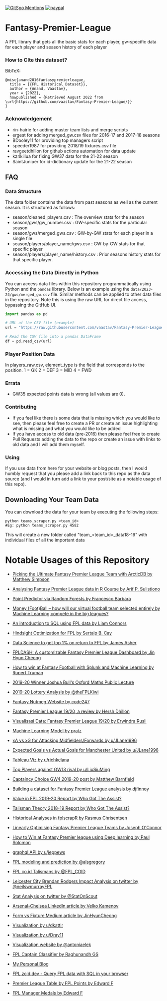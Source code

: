 [![GitSpo Mentions](https://gitspo.com/badges/mentions/vaastav/Fantasy-Premier-League?style=flat-square)](https://gitspo.com/mentions/vaastav/Fantasy-Premier-League)
[![paypal](https://www.paypalobjects.com/en_US/i/btn/btn_donateCC_LG.gif)](https://www.paypal.com/donate?hosted_button_id=RQ2V64LXSKPV4)

Fantasy-Premier-League
======================

A FPL library that gets all the basic stats for each player, gw-specific data for each player and season history of each player

### How to CIte this dataset?

BibTeX:

```
@misc{anand2016fantasypremierleague,
  title = {{FPL Historical Dataset}},
  author = {Anand, Vaastav},
  year = {2022},
  howpublished = {Retrieved August 2022 from \url{https://github.com/vaastav/Fantasy-Premier-League/}}
}
```


### Acknowledgement

+ rin-hairie for adding master team lists and merge scripts
+ ergest for adding merged_gw.csv files for 2016-17 and 2017-18 seasons
+ BDooley11 for providing top managers script
+ speeder1987 for providing 2018/19 fixtures.csv file
+ ravgeetdhillon for github actions automation for data update
+ kz4killua for fixing GW37 data for the 21-22 season
+ SaintJuniper for id-dictionary update for the 21-22 season

## FAQ

### Data Structure

The data folder contains the data from past seasons as well as the current season. It is structured as follows:

+ season/cleaned_players.csv : The overview stats for the season
+ season/gws/gw_number.csv : GW-specific stats for the particular season
+ season/gws/merged_gws.csv : GW-by-GW stats for each player in a single file
+ season/players/player_name/gws.csv : GW-by-GW stats for that specific player
+ season/players/player_name/history.csv : Prior seasons history stats for that specific player.

### Accessing the Data Directly in Python

You can access data files within this repository programmatically using Python and the `pandas` library. Below is an example using the `data/2023-24/gws/merged_gw.csv` file. Similar methods can be applied to other data files in the repository. Note this is using the raw URL for direct file access, bypassing the GitHub UI.

```python
import pandas as pd

# URL of the CSV file (example)
url = "https://raw.githubusercontent.com/vaastav/Fantasy-Premier-League/master/data/2023-24/gws/merged_gw.csv"

# Read the CSV file into a pandas DataFrame
df = pd.read_csv(url)
```

### Player Position Data

In players_raw.csv, element_type is the field that corresponds to the position.
1 = GK
2 = DEF
3 = MID
4 = FWD

### Errata

+ GW35 expected points data is wrong (all values are 0).

### Contributing

+ If you feel like there is some data that is missing which you would like to see, then please feel free to create a PR or create an issue highlighting what is missing and what you would like to be added
+ If you have access to old data (pre-2016) then please feel free to create Pull Requests adding the data to the repo or create an issue with links to old data and I will add them myself.

### Using

If you use data from here for your website or blog posts, then I would humbly request that you please add a link back to this repo as the data source (and I would in turn add a link to your post/site as a notable usage of this repo).

## Downloading Your Team Data

You can download the data for your team by executing the following steps:

```
python teams_scraper.py <team_id>
#Eg: python teams_scraper.py 4582
```

This will create a new folder called "team_<team_id>_data18-19" with individual files of all the important data

# Notable Usages of this Repository

+ [Picking the Ultimate Fantasy Premier League Team with ArcticDB by Matthew Simpson](https://medium.com/arcticdb/picking-the-ultimate-fantasy-premier-league-team-with-arcticdb-4ae31ff5d817)

+ [Analysing Fantasy Premier League data in R Course by Arif P. Sulistiono](https://github.com/arifpras/BelutListrik)

+ [Point Predictor via Random Forests by Francesco Barbara](https://github.com/francescobarbara/FPL-point-predictor-via-random-forests)

+ [Money (Foot)Ball – how will our virtual football team selected entirely by Machine Learning compete in the big leagues?](https://www.dtsquared.co.uk/money-football-how-will-our-virtual-football-team-selected-entirely-by-machine-learning-compete-in-the-big-leagues/)

+ [An introduction to SQL using FPL data by Liam Connors](https://towardsdatascience.com/an-introduction-to-sql-using-fpl-data-8314ec982308)

+ [Hindsight Optimization for FPL by Sertalp B. Cay](https://alpscode.com/blog/hindsight-optimization/)

+ [Data Science to get top 1% on return to FPL by James Asher](https://medium.com/the-sports-scientist/how-i-used-data-science-to-get-into-the-top-1-on-the-return-to-fantasy-premier-league-98829d4f65e5)

+ [FPLDASH: A customizable Fantasy Premier League Dashboard by Jin Hyun Cheong](http://www.fpldash.com)

+ [How to win at Fantasy Football with Splunk and Machine Learning by Rupert Truman](https://www.splunk.com/en_us/blog/machine-learning/how-to-win-at-fantasy-football-with-splunk-and-machine-learning-part-1.html)

+ [2019-20 Winner Joshua Bull's Oxford Maths Public Lecture](https://www.youtube.com/watch?v=LzEuweGrHvc)

+ [2019-20 Lottery Analysis by @theFPLKiwi](https://twitter.com/theFPLkiwi/status/1297619700206239746?s=20)

+ [Fantasy Nutmeg Website by code247](https://www.fantasynutmeg.com/history)

+ [Fantasy Premier League 19/20, a review by Hersh Dhillon](https://medium.com/@2017csb1079/fantasy-premier-league-19-20-a-review-part-1-basics-167e610e229)

+ [Visualisasi Data: Fantasy Premier League 19/20 by Erwindra Rusli](https://medium.com/@erwindrarusli/visualisasi-data-fantasy-premier-league-19-20-a80aaf097a21)

+ [Machine Learning Model by pratz](https://keytodatascience.com/fpl-machine-learning/)

+ [xA vs xG for Attacking Midfielders/Forwards by u/JLane1996](https://www.reddit.com/r/FantasyPL/comments/erfdy1/a_plot_of_xg_vs_xa_for_for_attacking_midsforwards/)

+ [Expected Goals vs Actual Goals for Manchester United by u/JLane1996](https://www.reddit.com/r/reddevils/comments/ecbn9j/corrected_plot_of_goals_vs_expected_goals_this/fba8vs3/)

+ [Tableau Viz by u/richkelana](https://www.reddit.com/r/tableau/comments/e2j0uq/my_first_tableu_viz_fpl/)

+ [Top Players against GW13 rival by u/LiuSiuMing](https://www.reddit.com/r/FantasyPL/comments/dz04hf/top_players_against_gw13_rival/)

+ [Captaincy Choice GW4 2019-20 post by Matthew Barnfield](https://mbarnfield.github.io/fpl.html)

+ [Building a dataset for Fantasy Premier League analysis by djfinnoy](http://www.didjfin.no/blog/fpl/fantasy-premier-league-data/)

+ [Value in FPL 2019-20 Report by Who Got The Assist?](https://whogottheassist.com/value-in-fpl-2019-20-report/)

+ [Talisman Theory 2018-19 Report by Who Got The Assist?](https://whogottheassist.com/talisman-theory-part-one-2018-19-report/)

+ [Historical Analyses in fplscrapR by Rasmus Chrisentsen](https://twitter.com/fplscrapR)

+ [Linearly Optimising Fantasy Premier League Teams by Joseph O'Connor](https://medium.com/@joseph.m.oconnor.88/linearly-optimising-fantasy-premier-league-teams-3b76e9694877)

+ [How to Win at Fantasy Premier league using Deep learning by Paul Solomon](https://medium.com/@sol.paul/how-to-win-at-fantasy-premier-league-using-data-part-1-forecasting-with-deep-learning-bf121f38643a)

+ [graphql API by u/jeppews](https://api.better-fpl.com/graphql)

+ [FPL modeling and prediction by @alsgregory](https://github.com/alsgregory/Fantasy-Football)

+ [FPL.co.id Talismans by @FPL_COID](http://fpl.co.id/tools/talismans/)

+ [Leicester City Brendan Rodgers Impact Analysis on twitter by @neilswmurrayFPL](https://twitter.com/neilswmurrayFPL/status/1147407501736009728)

+ [Stat Analysis on twitter by @StatOnScout](https://twitter.com/StatOnScout)

+ [Arsenal-Chelsea LinkedIn article by Velko Kamenov](https://www.linkedin.com/pulse/whoever-wins-2019-uefa-europe-league-final-still-ends-velko-kamenov/)

+ [Form vs Fixture Medium article by JinHyunCheong](https://towardsdatascience.com/mythbusting-fantasy-premier-league-form-over-fixtures-eecf9022e834)

+ [Visualization by u/dkattir](https://www.reddit.com/r/dataisbeautiful/comments/9zlx14/points_per_game_vs_predictability_after_12_weeks/)

+ [Visualization by u/Dray11](https://www.reddit.com/r/FantasyPL/comments/9bjwra/created_a_very_crude_and_basic_comparison_chart/)

+ [Visualization website by @antoniaelek](http://fantasy.elek.hr/)

+ [FPL Captain Classifier by Raghunandh GS](https://medium.com/datacomics/building-an-fpl-captain-classifier-cf4ee343ebcc)

+ [My Personal Blog](http://vaastavanand.com/blog/)

+ [FPL.zoid.dev - Query FPL data with SQL in your browser](https://fpl.zoid.dev)

+ [Premier League Table by FPL Points by Edward F](https://fpl-pl-table.streamlit.app/)

+ [FPL Manager Medals by Edward F](https://fpl-manager-medals.streamlit.app/)
